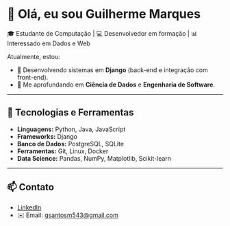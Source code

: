 # 👋 Olá, eu sou Guilherme Marques

🎓 Estudante de Computação | 💻 Desenvolvedor em formação | 📊 Interessado em Dados e Web

Atualmente, estou:
- 🔹 Desenvolvendo sistemas em **Django** (back-end e integração com front-end).
- 🔹 Me aprofundando em **Ciência de Dados** e **Engenharia de Software**.

---

## 🚀 Tecnologias e Ferramentas
- **Linguagens:** Python, Java, JavaScript
- **Frameworks:** Django 
- **Banco de Dados:** PostgreSQL, SQLite
- **Ferramentas:** Git, Linux, Docker
- **Data Science:** Pandas, NumPy, Matplotlib, Scikit-learn

---

## 📫 Contato
- [LinkedIn](https://www.linkedin.com/in/guilherme-marques-a4337b358/)
- ✉️ Email: gsantosm543@gmail.com
